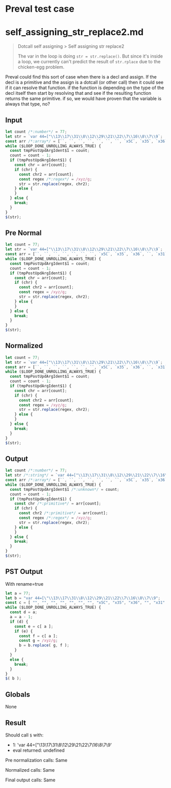 # Preval test case

# self_assigning_str_replace2.md

> Dotcall self assigning > Self assigning str replace2
>
> The var in the loop is doing `str = str.replace()`. But since it's inside a loop, we currently can't predict the result of `str.rplace` due to the chicken-egg problem.

Preval could find this sort of case when there is a decl and assign. If the decl is a primitive and the assign is a dotcall (or other call)
then it could see if it can resolve that function. if the function is depending on the type of the decl itself then start by resolving that
and see if the resulting function returns the same primitive. if so, we would have proven that the variable is always that type, no?

## Input

`````js filename=intro
let count /*:number*/ = 77;
let str = `var 44=["\\13\\17\\31\\8\\12\\29\\21\\22\\7\\16\\8\\7\\9`;
const arr /*:array*/ = [``, ``, ``, ``, ``, ``, ``, `x5C`, `x35`, `x36`, ``, `x31`];
while ($LOOP_DONE_UNROLLING_ALWAYS_TRUE) {
  const tmpPostUpdArgIdent$1 = count;
  count = count - 1;
  if (tmpPostUpdArgIdent$1) {
    const chr = arr[count];
    if (chr) {
      const chr2 = arr[count];
      const regex /*:regex*/ = /xyz/g;
      str = str.replace(regex, chr2);
    } else {
    }
  } else {
    break;
  }
}
$(str);
`````

## Pre Normal


`````js filename=intro
let count = 77;
let str = `var 44=["\\13\\17\\31\\8\\12\\29\\21\\22\\7\\16\\8\\7\\9`;
const arr = [``, ``, ``, ``, ``, ``, ``, `x5C`, `x35`, `x36`, ``, `x31`];
while ($LOOP_DONE_UNROLLING_ALWAYS_TRUE) {
  const tmpPostUpdArgIdent$1 = count;
  count = count - 1;
  if (tmpPostUpdArgIdent$1) {
    const chr = arr[count];
    if (chr) {
      const chr2 = arr[count];
      const regex = /xyz/g;
      str = str.replace(regex, chr2);
    } else {
    }
  } else {
    break;
  }
}
$(str);
`````

## Normalized


`````js filename=intro
let count = 77;
let str = `var 44=["\\13\\17\\31\\8\\12\\29\\21\\22\\7\\16\\8\\7\\9`;
const arr = [``, ``, ``, ``, ``, ``, ``, `x5C`, `x35`, `x36`, ``, `x31`];
while ($LOOP_DONE_UNROLLING_ALWAYS_TRUE) {
  const tmpPostUpdArgIdent$1 = count;
  count = count - 1;
  if (tmpPostUpdArgIdent$1) {
    const chr = arr[count];
    if (chr) {
      const chr2 = arr[count];
      const regex = /xyz/g;
      str = str.replace(regex, chr2);
    } else {
    }
  } else {
    break;
  }
}
$(str);
`````

## Output


`````js filename=intro
let count /*:number*/ = 77;
let str /*:string*/ = `var 44=["\\13\\17\\31\\8\\12\\29\\21\\22\\7\\16\\8\\7\\9`;
const arr /*:array*/ = [``, ``, ``, ``, ``, ``, ``, `x5C`, `x35`, `x36`, ``, `x31`];
while ($LOOP_DONE_UNROLLING_ALWAYS_TRUE) {
  const tmpPostUpdArgIdent$1 /*:unknown*/ = count;
  count = count - 1;
  if (tmpPostUpdArgIdent$1) {
    const chr /*:primitive*/ = arr[count];
    if (chr) {
      const chr2 /*:primitive*/ = arr[count];
      const regex /*:regex*/ = /xyz/g;
      str = str.replace(regex, chr2);
    } else {
    }
  } else {
    break;
  }
}
$(str);
`````

## PST Output

With rename=true

`````js filename=intro
let a = 77;
let b = "var 44=[\"\\13\\17\\31\\8\\12\\29\\21\\22\\7\\16\\8\\7\\9";
const c = [ "", "", "", "", "", "", "", "x5C", "x35", "x36", "", "x31" ];
while ($LOOP_DONE_UNROLLING_ALWAYS_TRUE) {
  const d = a;
  a = a - 1;
  if (d) {
    const e = c[ a ];
    if (e) {
      const f = c[ a ];
      const g = /xyz/g;
      b = b.replace( g, f );
    }
  }
  else {
    break;
  }
}
$( b );
`````

## Globals

None

## Result

Should call `$` with:
 - 1: 'var 44=["\\13\\17\\31\\8\\12\\29\\21\\22\\7\\16\\8\\7\\9'
 - eval returned: undefined

Pre normalization calls: Same

Normalized calls: Same

Final output calls: Same
